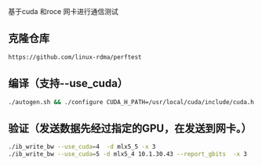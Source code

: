 
基于cuda 和roce 网卡进行通信测试


## 克隆仓库
```bash
https://github.com/linux-rdma/perftest
```
## 编译（支持--use_cuda）
```bash
./autogen.sh && ./configure CUDA_H_PATH=/usr/local/cuda/include/cuda.h && make -j
```
## 验证（发送数据先经过指定的GPU，在发送到网卡。）
```bash
./ib_write_bw --use_cuda=4  -d mlx5_5 -x 3
./ib_write_bw --use_cuda=5 -d mlx5_4 10.1.30.43 --report_gbits  -x 3
```